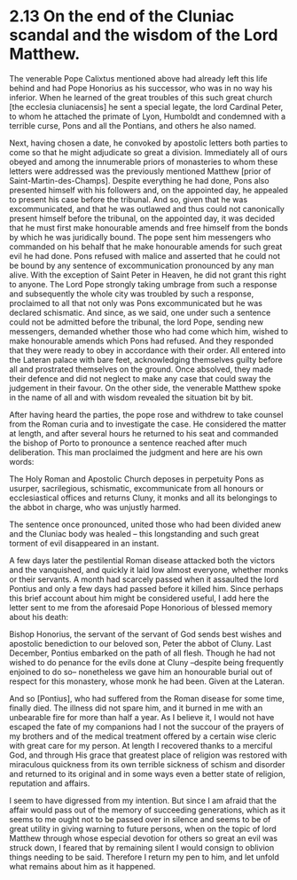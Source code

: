 # 2.13 On the end of the Cluniac scandal and the wisdom of the Lord Matthew.

The venerable Pope Calixtus mentioned above had already left this life behind and had Pope Honorius as his successor, who was in no way his inferior. When he learned of the great troubles of this such great church \[the ecclesia cluniacensis] he sent a special legate, the lord Cardinal Peter, to whom he attached the primate of Lyon, Humboldt and condemned with a terrible curse, Pons and all the Pontians, and others he also named.

&#x20;           Next, having chosen a date, he convoked by apostolic letters both parties to come so that he might adjudicate so great a division. Immediately all of ours obeyed and among the innumerable priors of monasteries to whom these letters were addressed was the previously mentioned Matthew \[prior of Saint-Martin-des-Champs]. Despite everything he had done, Pons also presented himself with his followers and, on the appointed day, he appealed to present his case before the tribunal. And so, given that he was excommunicated, and that he was outlawed and thus could not canonically present himself before the tribunal, on the appointed day, it was decided that he must first make honourable amends and free himself from the bonds by which he was juridically bound. The pope sent him messengers who commanded on his behalf that he make honourable amends for such great evil he had done. Pons refused with malice and asserted that he could not be bound by any sentence of excommunication pronounced by any man alive. With the exception of Saint Peter in Heaven, he did not grant this right to anyone. The Lord Pope strongly taking umbrage from such a response and subsequently the whole city was troubled by such a response, proclaimed to all that not only was Pons excommunicated but he was declared schismatic. And since, as we said, one under such a sentence could not be admitted before the tribunal, the lord Pope, sending new messengers, demanded whether those who had come which him, wished to make honourable amends which Pons had refused. And they responded that they were ready to obey in accordance with their order. All entered into the Lateran palace with bare feet, acknowledging themselves guilty before all and prostrated themselves on the ground. Once absolved, they made their defence and did not neglect to make any case that could sway the judgement in their favour. On the other side, the venerable Matthew spoke in the name of all and with wisdom revealed the situation bit by bit.

&#x20;           After having heard the parties, the pope rose and withdrew to take counsel from the Roman curia and to investigate the case. He considered the matter at length, and after several hours he returned to his seat and commanded the bishop of Porto to pronounce a sentence reached after much deliberation. This man proclaimed the judgment and here are his own words:

The Holy Roman and Apostolic Church deposes in perpetuity Pons as usurper, sacrilegious, schismatic, excommunicate from all honours or ecclesiastical offices and returns Cluny, it monks and all its belongings to the abbot in charge, who was unjustly harmed.

The sentence once pronounced, united those who had been divided anew and the Cluniac body was healed – this longstanding and such great torment of evil disappeared in an instant.

&#x20;           A few days later the pestilential Roman disease attacked both the victors and the vanquished, and quickly it laid low almost everyone, whether monks or their servants. A month had scarcely passed when it assaulted the lord Pontius and only a few days had passed before it killed him. Since perhaps this brief account about him might be considered useful, I add here the letter sent to me from the aforesaid Pope Honorious of blessed memory about his death:

Bishop Honorius, the servant of the servant of God sends best wishes and apostolic benediction to our beloved son, Peter the abbot of Cluny. Last December, Pontius embarked on the path of all flesh. Though he had not wished to do penance for the evils done at Cluny –despite being frequently enjoined to do so– nonetheless we gave him an honourable burial out of respect for this monastery, whose monk he had been. Given at the Lateran.

And so \[Pontius], who had suffered from the Roman disease for some time, finally died. The illness did not spare him, and it burned in me with an unbearable fire for more than half a year. As I believe it, I would not have escaped the fate of my companions had I not the succour of the prayers of my brothers and of the medical treatment offered by a certain wise cleric with great care for my person. At length I recovered thanks to a merciful God, and through His grace that greatest place of religion was restored with miraculous quickness from its own terrible sickness of schism and disorder and returned to its original and in some ways even a better state of religion, reputation and affairs.

I seem to have digressed from my intention. But since I am afraid that the affair would pass out of the memory of succeeding generations, which as it seems to me ought not to be passed over in silence and seems to be of great utility in giving warning to future persons, when on the topic of lord Matthew through whose especial devotion for others so great an evil was struck down, I feared that by remaining silent I would consign to oblivion things needing to be said. Therefore I return my pen to him, and let unfold what remains about him as it happened.
